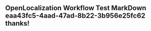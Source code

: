 <properties
ms.topic="hero-topic"
ms.test1="hero-topic"
ms.test2="test"/>

## OpenLocalization Workflow Test MarkDown eaa43fc5-4aad-47ad-8b22-3b956e25fc62 thanks!
